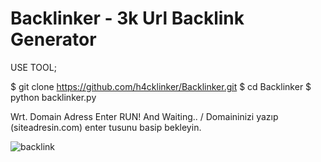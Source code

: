 # Backlinker - 3k Url Backlink Generator

USE TOOL;

 $ git clone https://github.com/h4cklinker/Backlinker.git
 $ cd Backlinker
 $ python backlinker.py
 
Wrt. Domain Adress Enter RUN! And Waiting.. / Domaininizi yazıp (siteadresin.com) enter tusunu basip bekleyin.

![backlink](https://github.com/h4cklinker/Backlinker/blob/master/src.png?raw=true)
